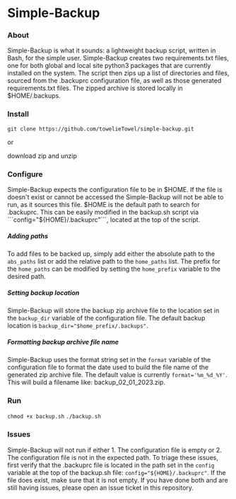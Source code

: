 # Simple-Backup

### About

Simple-Backup is what it sounds: a lightweight backup script, written in Bash, for the simple user. Simple-Backup creates two requirements.txt files, one for both global and local site python3 packages that are currently installed on the system. The script then zips up a list of directories and files, sourced from the .backuprc configuration file, as well as those generated requirements.txt files. The zipped archive is stored locally in $HOME/.backups. 

### Install
```git clone https://github.com/towelieTowel/simple-backup.git```

or

download zip and unzip 

### Configure
Simple-Backup expects the configuration file to be in $HOME. If the file is doesn't exist or cannot be accessed the Simple-Backup will not be able to run, as it sources this file. $HOME is the default path to search for .backuprc. This can be easily modified in the backup.sh script via ```config="${HOME}/.backuprc"```, located at the top of the script. 

##### Adding paths
To add files to be backed up, simply add either the absolute path to the ```abs_paths``` list or add the relative path to the ```home_paths``` list. The prefix for the ```home_paths``` can be modified by setting the ```home_prefix``` variable to the desired path. 

##### Setting backup location
Simple-Backup will store the backup zip archive file to the location set in the ```backup_dir``` variable of the configuration file. The default backup location is ```backup_dir="$home_prefix/.backups"```.

##### Formatting backup archive file name
Simple-Backup uses the format string set in the ```format``` variable of the configuration file to format the date used to build the file name of the generated zip archive file. The default value is currently ```format='%m_%d_%Y'```. This will build a filename like: backup_02_01_2023.zip.

### Run

```chmod +x backup.sh``` 
```./backup.sh```

### Issues
Simple-Backup will not run if either 1. The configuration file is empty or 2. The configuration file is not in the expected path. To triage these issues, first verify that the .backuprc file is located in the path set in the ```config``` variable at the top of the backup.sh file: ```config="${HOME}/.backuprc"```. If the file does exist, make sure that it is not empty. If you have done both and are still having issues, please open an issue ticket in this repository. 

